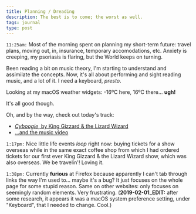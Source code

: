 ```yaml
---
title: Planning / Dreading
description: The best is to come; the worst as well.
tags: journal
type: post
---
```


`11:25am:` Most of the morning spent on planning my short-term future: travel plans, moving out, in, insurance, temporary accomodations, etc. Anxiety is creeping, my psoriasis is flaring, but the World keeps on turning.

Been reading a bit on music theory, I'm starting to understand and assimilate the concepts. Now, it's all about performing and sight reading music, and a lot of it. I need a keyboard, _presto_.

Looking at my macOS weather widgets: -16ºC here, 16ºC there... **ugh!**

It's all good though.

Oh, and by the way, check out today's track:

- [_Cyboogie_, by King Gizzard & the Lizard Wizard](https://kinggizzard.bandcamp.com/track/cyboogie)
- [...and the music video](https://www.youtube.com/watch?v=_un9PYsE1_g)

`1:17pm:` Nice little life events _loop_ right now: buying tickets for a show overseas while in the same exact coffee shop from which I had ordered tickets for our first ever King Gizzard & the Lizard Wizard show, which was also overseas. We be travelin'! Loving it.

`1:38pm:` Currently **furious** at Firefox because apparently I can't tab through links the way I'm used to... maybe it's a bug? It just focuses on the whole page for some stupid reason. Same on other websites: only focuses on seemingly random elements. Very frustrating. (**2019-02-01_EDIT:** after some research, it appears it was a macOS system preference setting, under "Keyboard", that I needed to change. Cool.)

